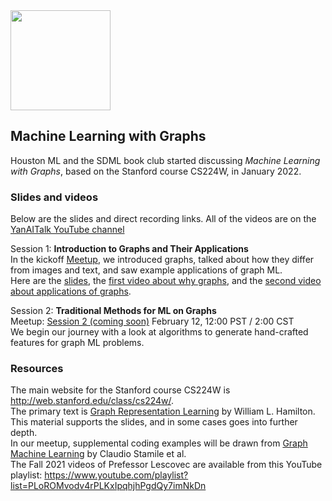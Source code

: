 <img src="https://github.com/SanDiegoMachineLearning/bookclub/blob/master/images/graph.jpg?raw=true" width="160">

## Machine Learning with Graphs

Houston ML and the SDML book club started discussing *Machine Learning with Graphs*, 
based on the Stanford course CS224W, in January 2022. 

### Slides and videos
Below are the slides and direct recording links.  All of the videos are on the [YanAITalk YouTube channel](https://www.youtube.com/channel/UCihndsiX0k7uT3UXBdw0Mmg/videos)

Session 1:  **Introduction to Graphs and Their Applications** \
In the kickoff [Meetup](https://www.meetup.com/San-Diego-Machine-Learning/events/283431771/), 
we introduced graphs, talked about how they differ from images and text, 
and saw example applications of graph ML. \
Here are the [slides](./graph/01-intro.pdf), 
the [first video about why graphs](https://youtu.be/vQDMq8iahG0), and the [second video about applications of graphs](https://youtu.be/NDGHhUwlGpY).

Session 2:  **Traditional Methods for ML on Graphs** \
Meetup:  [Session 2 (coming soon)]() February 12, 12:00 PST / 2:00 CST \
We begin our journey with a look at algorithms to generate hand-crafted features for graph ML problems.


### Resources
The main website for the Stanford course CS224W is http://web.stanford.edu/class/cs224w/. \
The primary text is [Graph Representation Learning](https://www.cs.mcgill.ca/~wlh/grl_book/) by William L. Hamilton. 
This material supports the slides, and in some cases goes into further depth. \
In our meetup, supplemental coding examples will be drawn from [Graph Machine Learning](https://www.amazon.com/dp/1800204493) by Claudio Stamile et al. \
The Fall 2021 videos of Prefessor Lescovec are available from this YouTube playlist:  https://www.youtube.com/playlist?list=PLoROMvodv4rPLKxIpqhjhPgdQy7imNkDn


<br>
<br>
